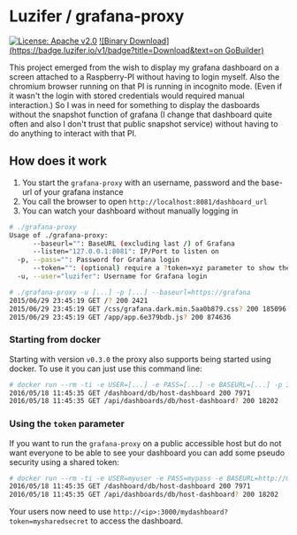 # Luzifer / grafana-proxy

[![License: Apache v2.0](https://badge.luzifer.io/v1/badge?color=5d79b5&title=license&text=Apache+v2.0)](http://www.apache.org/licenses/LICENSE-2.0)
[![Binary Download](https://badge.luzifer.io/v1/badge?title=Download&text=on GoBuilder)](https://gobuilder.me/github.com/Luzifer/grafana-proxy)

This project emerged from the wish to display my grafana dashboard on a screen attached to a Raspberry-PI without having to login myself. Also the chromium browser running on that PI is running in incognito mode. (Even if it wasn't the login with stored credentials would required manual interaction.) So I was in need for something to display the dasboards without the snapshot function of grafana (I change that dashboard quite often and also I don't trust that public snapshot service) without having to do anything to interact with that PI.

## How does it work

1. You start the `grafana-proxy` with an username, password and the base-url of your grafana instance
2. You call the browser to open `http://localhost:8081/dashboard_url`
3. You can watch your dashboard without manually logging in

```bash
# ./grafana-proxy
Usage of ./grafana-proxy:
      --baseurl="": BaseURL (excluding last /) of Grafana
      --listen="127.0.0.1:8081": IP/Port to listen on
  -p, --pass="": Password for Grafana login
      --token="": (optional) require a ?token=xyz parameter to show the dashboard
  -u, --user="luzifer": Username for Grafana login

# ./grafana-proxy -u [...] -p [...] --baseurl=https://grafana
2015/06/29 23:45:19 GET /? 200 2421
2015/06/29 23:45:19 GET /css/grafana.dark.min.5aa0b879.css? 200 185096
2015/06/29 23:45:19 GET /app/app.6e379bdb.js? 200 874636
```

### Starting from docker

Starting with version `v0.3.0` the proxy also supports being started using docker. To use it you can just use this command line:

```bash
# docker run --rm -ti -e USER=[...] -e PASS=[...] -e BASEURL=[...] -p 3000:3000 quay.io/luzifer/grafana-proxy
2016/05/18 11:45:35 GET /dashboard/db/host-dashboard 200 7971
2016/05/18 11:45:35 GET /api/dashboards/db/host-dashboard? 200 18202
```

### Using the `token` parameter

If you want to run the `grafana-proxy` on a public accessible host but do not want everyone to be able to see your dashboard you can add some pseudo security using a shared token:

```bash
# docker run --rm -ti -e USER=myuser -e PASS=mypass -e BASEURL=http://mygrafana.com -e TOKEN=mysharedsecret -p 3000:3000 quay.io/luzifer/grafana-proxy
2016/05/18 11:45:35 GET /dashboard/db/host-dashboard 200 7971
2016/05/18 11:45:35 GET /api/dashboards/db/host-dashboard? 200 18202
```

Your users now need to use `http://<ip>:3000/mydashboard?token=mysharedsecret` to access the dashboard.
